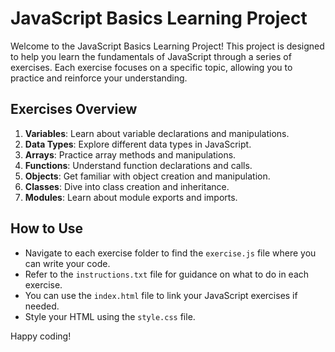 # JavaScript Basics Learning Project

Welcome to the JavaScript Basics Learning Project! This project is designed to help you learn the fundamentals of JavaScript through a series of exercises. Each exercise focuses on a specific topic, allowing you to practice and reinforce your understanding.

## Exercises Overview

1. **Variables**: Learn about variable declarations and manipulations.
2. **Data Types**: Explore different data types in JavaScript.
3. **Arrays**: Practice array methods and manipulations.
4. **Functions**: Understand function declarations and calls.
5. **Objects**: Get familiar with object creation and manipulation.
6. **Classes**: Dive into class creation and inheritance.
7. **Modules**: Learn about module exports and imports.

## How to Use

- Navigate to each exercise folder to find the `exercise.js` file where you can write your code.
- Refer to the `instructions.txt` file for guidance on what to do in each exercise.
- You can use the `index.html` file to link your JavaScript exercises if needed.
- Style your HTML using the `style.css` file.

Happy coding!